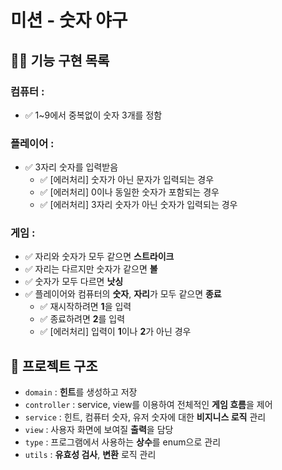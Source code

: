# 미션 - 숫자 야구
##  👨‍💻 기능 구현 목록

### 컴퓨터 :
- ✅ 1~9에서 중복없이 숫자 3개를 정함

### 플레이어 :
  - ✅ 3자리 숫자를 입력받음
    - ✅ [에러처리] 숫자가 아닌 문자가 입력되는 경우
    - ✅ [에러처리] 0이나 동일한 숫자가 포함되는 경우
    - ✅ [에러처리] 3자리 숫자가 아닌 숫자가 입력되는 경우

### 게임 :

  - ✅ 자리와 숫자가 모두 같으면 **스트라이크**
  - ✅ 자리는 다르지만 숫자가 같으면 **볼**
  - ✅ 숫자가 모두 다르면 **낫싱**
  - ✅ 플레이어와 컴퓨터의 **숫자**, **자리**가 모두 같으면 **종료**
    - ✅ 재시작하려면 **1**을 입력
    - ✅ 종료하려면 **2**를 입력
    - ✅ [에러처리] 입력이 **1**이나 **2**가 아닌 경우

## 📜 프로젝트 구조

- `domain` : **힌트**를 생성하고 저장
- `controller` : service, view를 이용하여 전체적인 **게임 흐름**을 제어 
- `service` : 힌트, 컴퓨터 숫자, 유저 숫자에 대한 **비지니스 로직** 관리
- `view` : 사용자 화면에 보여질 **출력**을 담당
- `type` : 프로그램에서 사용하는 **상수**를 enum으로 관리
- `utils` : **유효성 검사**, **변환** 로직 관리 